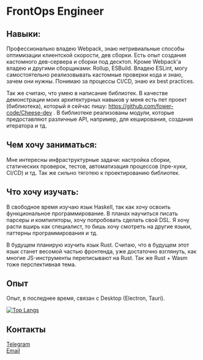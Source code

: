 # FrontOps Engineer

## Навыки:

Профессионально владею Webpack, знаю нетривиальные способы оптимизации клиентской скорости, дев сборки. Есть опыт
создания кастомного дев-сервера и сборки под десктоп. Кроме Webpack'а владею и другими сборщиками: Rollup, ESBuild.
Владею ESLint, могу самостоятельно реализовывать кастомные проверки кода и знаю, зачем они нужны. Понимаю за процессы
CI/CD, знаю их best practices.

Так же считаю, что умею в написание библиотек. В качестве демонстрации моих архитектурных навыков у меня есть пет
проект (библиотека), который я сейчас пишу: https://github.com/fower-code/Cheese-dev . В библиотеке реализованы модули,
которые предоставляют различные API, например, для кеширования, создания итератора и тд.

## Чем хочу заниматься:

Мне интересны инфраструктурные задачи: настройка сборки, статических проверок, тестов, автоматизация процессов 
(пре-хуки, CI/CD) и тд. Так же сильно тяготею к проектированию библиотек.

## Что хочу изучать:

В свободное время изучаю язык Haskell, так как хочу освоить функциональное программирование. В планах научиться писать
парсеры и компиляторы, хочу попробовать сделать свой DSL. Я хочу расти вширь как специалист, то бишь хочу смотреть на
другие языки, паттерны программирования и тд.

В будущем планирую изучить язык Rust. Считаю, что в будущем этот язык станет весомой частью фронтенда, уже достаточно
взглянуть, как многие JS-инструменты переписывают на Rust. Так же Rust + Wasm тоже перспективная тема.

## Опыт

Опыт, в последнее время, связан с Desktop (Electron, Tauri).

[![Top Langs](https://github-readme-stats.vercel.app/api/top-langs/?username=fower-code)](https://github.com/anuraghazra/github-readme-stats)

## Контакты

[Telegram](https://t.me/Typeerror_const)  
[Email](mailto:iosdsbb@example.com)  
